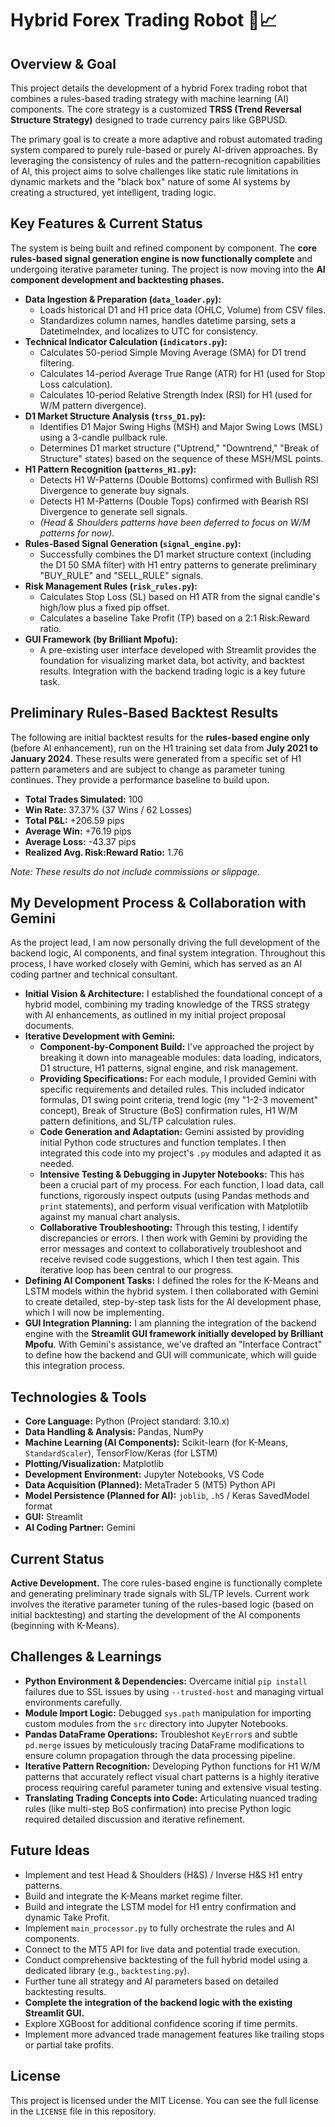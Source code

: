 # Hybrid Forex Trading Robot 🤖📈

## Overview & Goal

This project details the development of a hybrid Forex trading robot that combines a rules-based trading strategy with machine learning (AI) components. The core strategy is a customized **TRSS (Trend Reversal Structure Strategy)** designed to trade currency pairs like GBPUSD.

The primary goal is to create a more adaptive and robust automated trading system compared to purely rule-based or purely AI-driven approaches. By leveraging the consistency of rules and the pattern-recognition capabilities of AI, this project aims to solve challenges like static rule limitations in dynamic markets and the "black box" nature of some AI systems by creating a structured, yet intelligent, trading logic.

## Key Features & Current Status

The system is being built and refined component by component. The **core rules-based signal generation engine is now functionally complete** and undergoing iterative parameter tuning. The project is now moving into the **AI component development and backtesting phases.**

* **Data Ingestion & Preparation (`data_loader.py`):**
    * Loads historical D1 and H1 price data (OHLC, Volume) from CSV files.
    * Standardizes column names, handles datetime parsing, sets a DatetimeIndex, and localizes to UTC for consistency.
* **Technical Indicator Calculation (`indicators.py`):**
    * Calculates 50-period Simple Moving Average (SMA) for D1 trend filtering.
    * Calculates 14-period Average True Range (ATR) for H1 (used for Stop Loss calculation).
    * Calculates 10-period Relative Strength Index (RSI) for H1 (used for W/M pattern divergence).
* **D1 Market Structure Analysis (`trss_D1.py`):**
    * Identifies D1 Major Swing Highs (MSH) and Major Swing Lows (MSL) using a 3-candle pullback rule.
    * Determines D1 market structure ("Uptrend," "Downtrend," "Break of Structure" states) based on the sequence of these MSH/MSL points.
* **H1 Pattern Recognition (`patterns_H1.py`):**
    * Detects H1 W-Patterns (Double Bottoms) confirmed with Bullish RSI Divergence to generate buy signals.
    * Detects H1 M-Patterns (Double Tops) confirmed with Bearish RSI Divergence to generate sell signals.
    * *(Head & Shoulders patterns have been deferred to focus on W/M patterns for now).*
* **Rules-Based Signal Generation (`signal_engine.py`):**
    * Successfully combines the D1 market structure context (including the D1 50 SMA filter) with H1 entry patterns to generate preliminary "BUY\_RULE" and "SELL\_RULE" signals.
* **Risk Management Rules (`risk_rules.py`):**
    * Calculates Stop Loss (SL) based on H1 ATR from the signal candle's high/low plus a fixed pip offset.
    * Calculates a baseline Take Profit (TP) based on a 2:1 Risk:Reward ratio.
* **GUI Framework (by Brilliant Mpofu):**
    * A pre-existing user interface developed with Streamlit provides the foundation for visualizing market data, bot activity, and backtest results. Integration with the backend trading logic is a key future task.

## Preliminary Rules-Based Backtest Results

The following are initial backtest results for the **rules-based engine only** (before AI enhancement), run on the H1 training set data from **July 2021 to January 2024**. These results were generated from a specific set of H1 pattern parameters and are subject to change as parameter tuning continues. They provide a performance baseline to build upon.

* **Total Trades Simulated:** 100
* **Win Rate:** 37.37% (37 Wins / 62 Losses)
* **Total P&L:** +206.59 pips
* **Average Win:** +76.19 pips
* **Average Loss:** -43.37 pips
* **Realized Avg. Risk:Reward Ratio:** 1.76

*Note: These results do not include commissions or slippage.*

## My Development Process & Collaboration with Gemini

As the project lead, I am now personally driving the full development of the backend logic, AI components, and final system integration. Throughout this process, I have worked closely with Gemini, which has served as an AI coding partner and technical consultant.

* **Initial Vision & Architecture:** I established the foundational concept of a hybrid model, combining my trading knowledge of the TRSS strategy with AI enhancements, as outlined in my initial project proposal documents.
* **Iterative Development with Gemini:**
    * **Component-by-Component Build:** I've approached the project by breaking it down into manageable modules: data loading, indicators, D1 structure, H1 patterns, signal engine, and risk management.
    * **Providing Specifications:** For each module, I provided Gemini with specific requirements and detailed rules. This included indicator formulas, D1 swing point criteria, trend logic (my "1-2-3 movement" concept), Break of Structure (BoS) confirmation rules, H1 W/M pattern definitions, and SL/TP calculation rules.
    * **Code Generation and Adaptation:** Gemini assisted by providing initial Python code structures and function templates. I then integrated this code into my project's `.py` modules and adapted it as needed.
    * **Intensive Testing & Debugging in Jupyter Notebooks:** This has been a crucial part of my process. For each function, I load data, call functions, rigorously inspect outputs (using Pandas methods and `print` statements), and perform visual verification with Matplotlib against my manual chart analysis.
    * **Collaborative Troubleshooting:** Through this testing, I identify discrepancies or errors. I then work with Gemini by providing the error messages and context to collaboratively troubleshoot and receive revised code suggestions, which I then test again. This iterative loop has been central to our progress.
* **Defining AI Component Tasks:** I defined the roles for the K-Means and LSTM models within the hybrid system. I then collaborated with Gemini to create detailed, step-by-step task lists for the AI development phase, which I will now be implementing.
* **GUI Integration Planning:** I am planning the integration of the backend engine with the **Streamlit GUI framework initially developed by Brilliant Mpofu**. With Gemini's assistance, we've drafted an "Interface Contract" to define how the backend and GUI will communicate, which will guide this integration process.

## Technologies & Tools

* **Core Language:** Python (Project standard: 3.10.x)
* **Data Handling & Analysis:** Pandas, NumPy
* **Machine Learning (AI Components):** Scikit-learn (for K-Means, `StandardScaler`), TensorFlow/Keras (for LSTM)
* **Plotting/Visualization:** Matplotlib
* **Development Environment:** Jupyter Notebooks, VS Code
* **Data Acquisition (Planned):** MetaTrader 5 (MT5) Python API
* **Model Persistence (Planned for AI):** `joblib`, `.h5` / Keras SavedModel format
* **GUI:** Streamlit
* **AI Coding Partner:** Gemini

## Current Status

**Active Development.** The core rules-based engine is functionally complete and generating preliminary trade signals with SL/TP levels. Current work involves the iterative parameter tuning of the rules-based logic (based on initial backtesting) and starting the development of the AI components (beginning with K-Means).

## Challenges & Learnings

* **Python Environment & Dependencies:** Overcame initial `pip install` failures due to SSL issues by using `--trusted-host` and managing virtual environments carefully.
* **Module Import Logic:** Debugged `sys.path` manipulation for importing custom modules from the `src` directory into Jupyter Notebooks.
* **Pandas DataFrame Operations:** Troubleshot `KeyError`s and subtle `pd.merge` issues by meticulously tracing DataFrame modifications to ensure column propagation through the data processing pipeline.
* **Iterative Pattern Recognition:** Developing Python functions for H1 W/M patterns that accurately reflect visual chart patterns is a highly iterative process requiring careful parameter tuning and extensive visual testing.
* **Translating Trading Concepts into Code:** Articulating nuanced trading rules (like multi-step BoS confirmation) into precise Python logic required detailed discussion and iterative refinement.

## Future Ideas

* Implement and test Head & Shoulders (H&S) / Inverse H&S H1 entry patterns.
* Build and integrate the K-Means market regime filter.
* Build and integrate the LSTM model for H1 entry confirmation and dynamic Take Profit.
* Implement `main_processor.py` to fully orchestrate the rules and AI components.
* Connect to the MT5 API for live data and potential trade execution.
* Conduct comprehensive backtesting of the full hybrid model using a dedicated library (e.g., `backtesting.py`).
* Further tune all strategy and AI parameters based on detailed backtesting results.
* **Complete the integration of the backend logic with the existing Streamlit GUI.**
* Explore XGBoost for additional confidence scoring if time permits.
* Implement more advanced trade management features like trailing stops or partial take profits.

## License

This project is licensed under the MIT License. You can see the full license in the `LICENSE` file in this repository.
